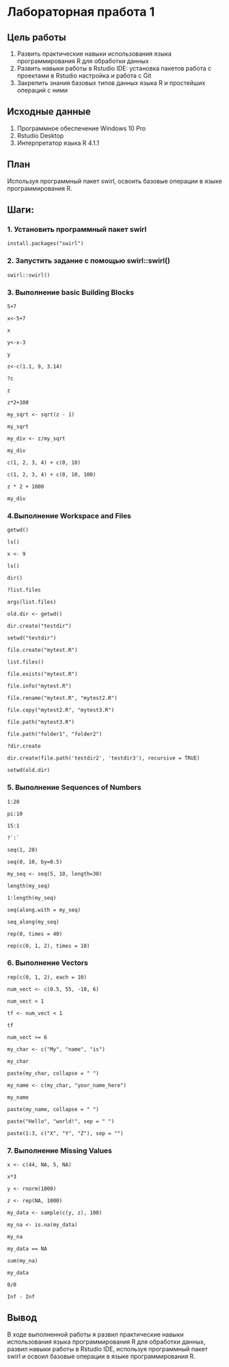 # Лабораторная пработа 1

## Цель работы

1.  Развить практические навыки использования языка программирования R для обработки данных
2.  Развить навыки работы в Rstudio IDE: установка пакетов работа с проектами в Rstudio настройка и работа с Git
3.  Закрепить знания базовых типов данных языка R и простейших операций с ними

## Исходные данные

1.  Программное обеспечение Windows 10 Pro
2.  Rstudio Desktop
3.  Интерпретатор языка R 4.1.1

## План

Используя программный пакет swirl, освоить базовые операции в языке программирования R.

## Шаги:

### 1. Установить программный пакет swirl

```{r}
install.packages("swirl")
```
### 2. Запустить задание с помощью swirl::swirl()

```{r}
swirl::swirl()
```

### 3. Выполнение basic Building Blocks

```{r}
5+7
```
```{r}
x<-5+7
```
```{r}
x
```
```{r}
y<-x-3
```
```{r}
y
```
```{r}
z<-c(1.1, 9, 3.14)
```
```{r}
?c
```
```{r}
z
```
```{r}
z*2+100
```
```{r}
my_sqrt <- sqrt(z - 1)
```
```{r}
my_sqrt
```
```{r}
my_div <- z/my_sqrt
```
```{r}
my_div
```
```{r}
c(1, 2, 3, 4) + c(0, 10)
```
```{r}
c(1, 2, 3, 4) + c(0, 10, 100)
```
```{r}
z * 2 + 1000
```
```{r}
my_div
```
### 4.Выполнение Workspace and Files

```{r}
getwd()
```
```{r}
ls()
```
```{r}
x <- 9
```
```{r}
ls()
```
```{r}
dir()
```
```{r}
?list.files
```
```{r}
args(list.files)
```
```{r}
old.dir <- getwd()
```
```{r}
dir.create("testdir")
```
```{r}
setwd("testdir")
```
```{r}
file.create("mytest.R")
```
```{r}
list.files()
```
```{r}
file.exists("mytest.R")
```
```{r}
file.info("mytest.R")
```
```{r}
file.rename("mytest.R", "mytest2.R")
```
```{r}
file.copy("mytest2.R", "mytest3.R")
```
```{r}
file.path("mytest3.R")
```
```{r}
file.path("folder1", "folder2")
```
```{r}
?dir.create
```
```{r}
dir.create(file.path('testdir2', 'testdir3'), recursive = TRUE)
```
```{r}
setwd(old.dir)
```
### 5. Выполнение Sequences of Numbers
```{r}
1:20
```

```{r}
pi:10
```
```{r}
15:1
```
```{r}
?`:`
```
```{r}
seq(1, 20)
```
```{r}
seq(0, 10, by=0.5) 
```
```{r}
my_seq <- seq(5, 10, length=30)
```


```{r}
length(my_seq)
```
```{r}
1:length(my_seq)
```
```{r}
seq(along.with = my_seq)
```
```{r}
seq_along(my_seq)
```
```{r}
rep(0, times = 40)
```
```{r}
rep(c(0, 1, 2), times = 10)
```

### 6. Выполнение Vectors

```{r}
rep(c(0, 1, 2), each = 10)
```
```{r}
num_vect <- c(0.5, 55, -10, 6)
```
```{r}
num_vect < 1
```
```{r}
tf <- num_vect < 1
```
```{r}
tf
```
```{r}
num_vect >= 6
```
```{r}
my_char <- c("My", "name", "is")
```
```{r}
my_char
```
```{r}
paste(my_char, collapse = " ")
```
```{r}
my_name <- c(my_char, "your_name_here")
```
```{r}
my_name
```
```{r}
paste(my_name, collapse = " ")
```
```{r}
paste("Hello", "world!", sep = " ")
```
```{r}
paste(1:3, c("X", "Y", "Z"), sep = "")
```
### 7. Выполнение Missing Values

```{r}
x <- c(44, NA, 5, NA)
```
```{r}
x*3
```
```{r}
y <- rnorm(1000)
```
```{r}
z <- rep(NA, 1000)
```
```{r}
my_data <- sample(c(y, z), 100)
```
```{r}
my_na <- is.na(my_data)
```
```{r}
my_na
```
```{r}
my_data == NA
```
```{r}
sum(my_na)
```
```{r}
my_data
```
```{r}
0/0
```
```{r}
Inf - Inf
```
## Вывод

В ходе выполненной работы я развил практические навыки использования языка программирования R для обработки данных, развил навыки работы в Rstudio IDE, используя программный пакет swirl и освоил базовые операции в языке программирования R.
